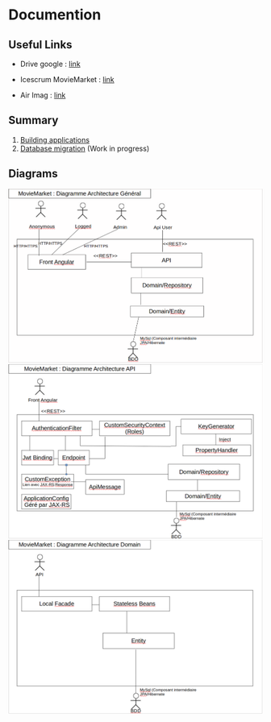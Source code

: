 # Documention

## Useful Links

- Drive google : [link](https://drive.google.com/drive/u/0/folders/0B6fkqBGcSmrPUWZkWktON3F4d1U)

- Icescrum MovieMarket : [link](https://cloud.icescrum.com/p/MOVIEMARKE/#/project)

- Air Imag : [link](https://air.imag.fr/index.php/ECOM-M2PGI#M2PGI_.28Classique.29)

## Summary

1. [Building applications](building-apps.md)
2. [Database migration](databases/migration.md) (Work in progress)

## Diagrams

![general-architecture](diagrams/general-architecture.png "general-architecture")
![api-architecture](diagrams/api-architecture.png "api-architecture")
![domain-architecture](diagrams/domain-architecture.png "domain-architecture")
